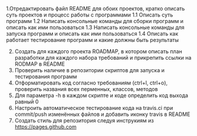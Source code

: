 1.Отредактировать файл README для обоих проектов, кратко описать суть проектов и процесс работы с программами
    1.1 Описать суть программ
    1.2 Написать консольные команды для сборки программ и описать как ими пользоваться
    1.3 Написать консольные команды для запуска программ и описать как ими пользоваться
    1.4 Описать как работает тестирование программ и какие должны быть результаты
   

2. Создать для каждого проекта ROADMAP, в котором описать план разработки для каждого набора требований и прикрепить ссылки на RODMAP в README
3. Проверить наличие в репозитории скриптов для запуска и тестирования программ
4. Отформатировать код согласно требованиям (ctrl+l, ctrl+o), проверить названия всех перменных, классов, методов
5. Для параметра -h в каждом скрипте и коде определить код выхода равный 0
6. Настроить автоматическое тестирование кода на travis.ci при commit/push изменённых файлов и добавить иконку travis в README
7. Создать стиль для репозитория следуя инструкиям из https://pages.github.com
